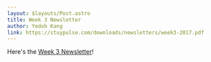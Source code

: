 ```yaml
---
layout: $layouts/Post.astro
title: Week 3 Newsletter
author: Yedoh Kang
link: https://stuypulse.com/downloads/newsletters/week3-2017.pdf
---
```

Here's the [Week 3 Newsletter](/downloads/newsletters/week3-2017.pdf)!
